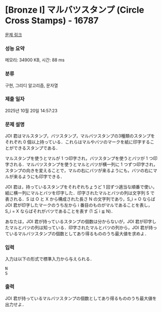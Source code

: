 # [Bronze I] マルバツスタンプ (Circle Cross Stamps) - 16787 

[문제 링크](https://www.acmicpc.net/problem/16787) 

### 성능 요약

메모리: 34900 KB, 시간: 88 ms

### 분류

구현, 그리디 알고리즘, 문자열

### 제출 일자

2025년 10월 20일 14:57:23

### 문제 설명

<p>JOI 君はマルスタンプ，バツスタンプ，マルバツスタンプの3種類のスタンプをそれぞれ 0 個以上持っている．これらはマルやバツのマークを紙に印字することができるスタンプである．</p>

<p>マルスタンプを使うとマルが 1 つ印字され，バツスタンプを使うとバツが 1 つ印字される．マルバツスタンプを使うとマルとバツが横一列に 1 つずつ印字され，スタンプの向きを変えることで，マルの右にバツが来るようにも，バツの右にマルが来るようにも印字できる．</p>

<p>JOI 君は，持っているスタンプをそれぞれちょうど 1 回ずつ適当な順番で使い，紙に横一列にマルとバツを印字した．印字されたマルとバツの列は文字列 S で表される．S は O と X から構成された長さ N の文字列であり，S_i = O ならば JOI 君が印字したマークのうち左から i 番目のものがマルであることを表し，S_i = X ならばそれがバツであることを表す (1 ≦ i ≦ N)．</p>

<p>あなたは，JOI 君が持っているスタンプの個数は分からないが，JOI 君が印字したマルとバツの列は知っている．印字されたマルとバツの列から，JOI 君が持っているマルバツスタンプの個数としてあり得るもののうち最大値を求めよ．</p>

### 입력 

 <p>入力は以下の形式で標準入力から与えられる．</p>

<pre>N
S</pre>

### 출력 

 <p>JOI 君が持っているマルバツスタンプの個数としてあり得るもののうち最大値を出力せよ．</p>

